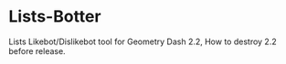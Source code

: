 # Lists-Botter
Lists Likebot/Dislikebot tool for Geometry Dash 2.2, How to destroy 2.2 before release.
